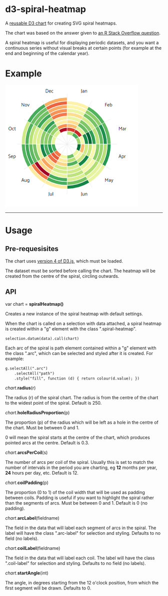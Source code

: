 # d3-spiral-heatmap

A [reusable D3 chart](https://bost.ocks.org/mike/chart/) for creating SVG spiral heatmaps.

The chart was based on the answer given to [an R Stack Overflow question](https://stackoverflow.com/questions/41603341/spiral-barplot-using-ggplot-coord-polar-condegram).

A spiral heatmap is useful for displaying periodic datasets, and you want a continuous series without visual breaks at certain points (for example at the end and beginning of the calendar year). 

# Example

[<img alt="Spiral heatmap" src="/img/spiral-heatmap.png">](https://bl.ocks.org/tomshanley/4080b28445785939b3f043b8c5b63e22)

----------

# Usage

## Pre-requesisites

The chart uses [version 4 of D3.js](https://github.com/d3/d3/), which must be loaded.

The dataset must be sorted before calling the chart. The heatmap will be created from the centre of the spiral, circling outwards.

## API

var chart = **spiralHeatmap()**

Creates a new instance of the spiral heatmap with default settings.

When the chart is called on a selection with data attached, a spiral heatmap is created within a "g" element with the class ".spiral-heatmap".

    selection.datum(data).call(chart)

Each arc of the spiral is path element contained within a "g" element with the class ".arc", which can be selected and styled after it is created. For example:

    g.selectAll(".arc")
        .selectAll("path")
        .style("fill", function (d) { return colour(d.value); })

*chart*.**radius**(r)

The radius (r) of the spiral chart. The radius is from the centre of the chart to the widest point of the spiral. Default is 250.

*chart*.**holeRadiusProportion**(p)

The proportion (p) of the radius which will be left as a hole in the centre of the chart. Must be between 0 and 1.

0 will mean the spiral starts at the centre of the chart, which produces pointed arcs at the centre. Default is 0.3.

*chart*.**arcsPerCoil**(s)

The number of arcs per coil of the spiral. Usually this is set to match the number of intervals in the period you are charting, eg <b>12</b> months per year, <b>24</b> hours per day, etc. Default is 12.

*chart*.**coilPadding**(p)

The proportion (0 to 1) of the coil width that will be used as padding between coils. Padding is useful if you want to highlight the spiral rather than the segments of arcs. Must be between 0 and 1. Default is 0 (no padding).

*chart*.**arcLabel**(fieldname)

The field in the data that will label each segment of arcs in the spiral. The label will have the class ".arc-label" for selection and styling. Defaults to no field (no labels).

*chart*.**coilLabel**(fieldname)

The field in the data that will label each coil. The label will have the class ".coil-label" for selection and styling.  Defaults to no field (no labels).

*chart*.**startAngle**(int)

The angle, in degrees starting from the 12 o'clock position, from which the first segment will be drawn. Defaults to 0.
